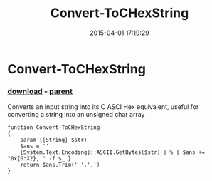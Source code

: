 ﻿---
pid:            5803
poster:         chris conklin
title:          Convert-ToCHexString
date:           2015-04-01 17:19:29
format:         posh
parent:         1155
parent:         1155

---

# Convert-ToCHexString

### [download](5803.ps1) - [parent](1155.md)

Converts an input string into its C ASCI Hex equivalent, useful for converting a string into an unsigned char array

```posh
function Convert-ToCHexString 
{
	param ([String] $str) 
	$ans = ''
	[System.Text.Encoding]::ASCII.GetBytes($str) | % { $ans += "0x{0:X2}, " -f $_ }
	return $ans.Trim(' ',',')
}
```

